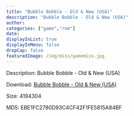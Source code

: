 ```yaml
---
title: "Bubble Bobble - Old & New (USA)"
description: "Bubble Bobble - Old & New (USA)"
author: 
categories: ["game","rom"]
date: 
displayInList: true
displayInMenu: false
dropCap: false
featuredImage: /img/miss/gamemiss.jpg
---
```


Description: Bubble Bobble - Old & New (USA)

Download: <a style="text-decoration:underline;" href="https://mega.nz/#!qfZC3QJT!ejWii3JXZQLgCPsqHkKsaywZ5JXNlaV6FoR47sPdrJw" target = "_blank" rel = "nofollow" > Bubble Bobble - Old & New (USA)</a>

Size: 4194304

MD5: EBE1FC2780D93C4CF42F1FE5815A84BF


